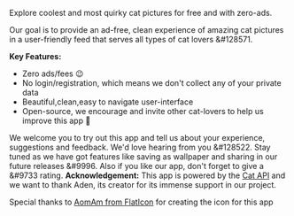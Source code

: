 Explore coolest and most quirky cat pictures for free and with zero-ads.

Our goal is to provide an ad-free, clean experience of amazing cat pictures in a user-friendly feed that serves all types of cat lovers &#128571.

<b>Key Features:</b>
<ul>
<li> Zero ads/fees &#128521 </li>
<li>No login/registration, which means we don't collect any of your private data</li>
<li>Beautiful,clean,easy to navigate user-interface</li>
<li>Open-source, we encourage and invite other cat-lovers to help us improve this app &#128588</li>
</ul>

We welcome you to try out this app and tell us about your experience, suggestions and feedback. We'd love hearing from you &#128522.
 </b>Stay tuned</b> as we have got features like saving as wallpaper and sharing in our future releases &#9996. Also if you like our app, don't forget to give a &#9733 rating.
<b>Acknowledgement:</b>
This app is powered by the <a href="https://thecatapi.com">Cat API<a> and we want to thank Aden, its creator for its immense support in our project.

Special thanks to <a href="https://www.flaticon.com/authors/aomam"> AomAm from FlatIcon</a> for creating the icon for this app
